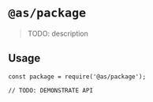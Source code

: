 # `@as/package`

> TODO: description

## Usage

```
const package = require('@as/package');

// TODO: DEMONSTRATE API
```
